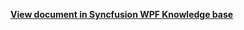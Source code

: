 **[View document in Syncfusion WPF Knowledge base](https://www.syncfusion.com/kb/12096/how-to-customize-the-month-view-appointments-using-the-datatemplate-in-wpf-schedule)**
